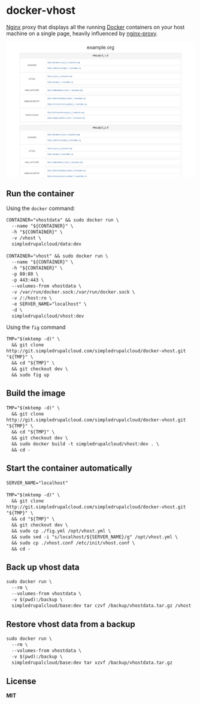 # docker-vhost

[Nginx](http://nginx.org/) proxy that displays all the running [Docker](https://www.docker.com/) containers on your host machine on a single page, heavily influenced by [nginx-proxy](https://github.com/jwilder/nginx-proxy).

![example](/example.png)

## Run the container

Using the `docker` command:

    CONTAINER="vhostdata" && sudo docker run \
      --name "${CONTAINER}" \
      -h "${CONTAINER}" \
      -v /vhost \
      simpledrupalcloud/data:dev
 
    CONTAINER="vhost" && sudo docker run \
      --name "${CONTAINER}" \
      -h "${CONTAINER}" \
      -p 80:80 \
      -p 443:443 \
      --volumes-from vhostdata \
      -v /var/run/docker.sock:/var/run/docker.sock \
      -v /:/host:ro \
      -e SERVER_NAME="localhost" \
      -d \
      simpledrupalcloud/vhost:dev

Using the `fig` command

    TMP="$(mktemp -d)" \
      && git clone http://git.simpledrupalcloud.com/simpledrupalcloud/docker-vhost.git "${TMP}" \
      && cd "${TMP}" \
      && git checkout dev \
      && sudo fig up

## Build the image

    TMP="$(mktemp -d)" \
      && git clone http://git.simpledrupalcloud.com/simpledrupalcloud/docker-vhost.git "${TMP}" \
      && cd "${TMP}" \
      && git checkout dev \
      && sudo docker build -t simpledrupalcloud/vhost:dev . \
      && cd -

## Start the container automatically

    SERVER_NAME="localhost"

    TMP="$(mktemp -d)" \
      && git clone http://git.simpledrupalcloud.com/simpledrupalcloud/docker-vhost.git "${TMP}" \
      && cd "${TMP}" \
      && git checkout dev \
      && sudo cp ./fig.yml /opt/vhost.yml \
      && sudo sed -i "s/localhost/${SERVER_NAME}/g" /opt/vhost.yml \
      && sudo cp ./vhost.conf /etc/init/vhost.conf \
      && cd -

## Back up vhost data

    sudo docker run \
      --rm \
      --volumes-from vhostdata \
      -v $(pwd):/backup \
      simpledrupalcloud/base:dev tar czvf /backup/vhostdata.tar.gz /vhost

## Restore vhost data from a backup

    sudo docker run \
      --rm \
      --volumes-from vhostdata \
      -v $(pwd):/backup \
      simpledrupalcloud/base:dev tar xzvf /backup/vhostdata.tar.gz

## License

**MIT**
